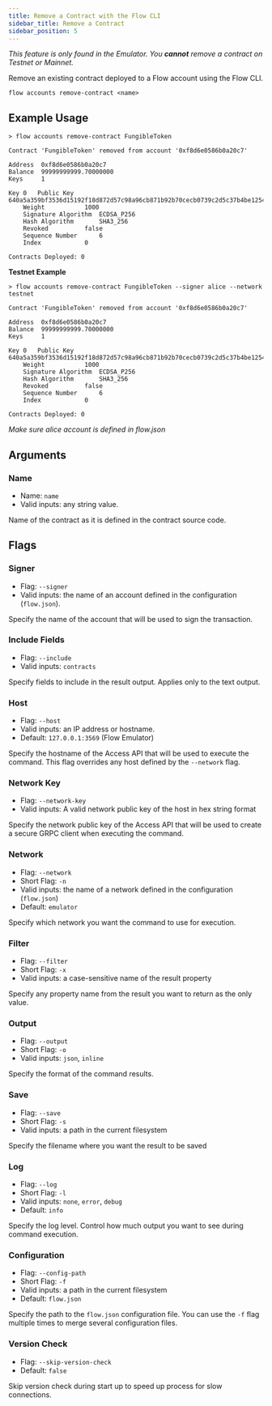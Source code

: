 ```yaml
---
title: Remove a Contract with the Flow CLI
sidebar_title: Remove a Contract
sidebar_position: 5
---
```

_This feature is only found in the Emulator. You **cannot** remove a contract on Testnet or Mainnet._

Remove an existing contract deployed to a Flow account using the Flow CLI.

```shell
flow accounts remove-contract <name>
```

## Example Usage

```shell
> flow accounts remove-contract FungibleToken

Contract 'FungibleToken' removed from account '0xf8d6e0586b0a20c7'

Address	 0xf8d6e0586b0a20c7
Balance	 99999999999.70000000
Keys	 1

Key 0	Public Key		 640a5a359bf3536d15192f18d872d57c98a96cb871b92b70cecb0739c2d5c37b4be12548d3526933c2cda9b0b9c69412f45ffb6b85b6840d8569d969fe84e5b7
	Weight			 1000
	Signature Algorithm	 ECDSA_P256
	Hash Algorithm		 SHA3_256
	Revoked 		 false
	Sequence Number 	 6
	Index 			 0

Contracts Deployed: 0
```
**Testnet Example**
```
> flow accounts remove-contract FungibleToken --signer alice --network testnet

Contract 'FungibleToken' removed from account '0xf8d6e0586b0a20c7'

Address	 0xf8d6e0586b0a20c7
Balance	 99999999999.70000000
Keys	 1

Key 0	Public Key		 640a5a359bf3536d15192f18d872d57c98a96cb871b92b70cecb0739c2d5c37b4be12548d3526933c2cda9b0b9c69412f45ffb6b85b6840d8569d969fe84e5b7
	Weight			 1000
	Signature Algorithm	 ECDSA_P256
	Hash Algorithm		 SHA3_256
	Revoked 		 false
	Sequence Number 	 6
	Index 			 0

Contracts Deployed: 0

```
*Make sure alice account is defined in flow.json*

## Arguments

### Name

- Name: `name`
- Valid inputs: any string value.

Name of the contract as it is defined in the contract source code.

## Flags

### Signer

- Flag: `--signer`
- Valid inputs: the name of an account defined in the configuration (`flow.json`).

Specify the name of the account that will be used to sign the transaction.

### Include Fields

- Flag: `--include`
- Valid inputs: `contracts`

Specify fields to include in the result output. Applies only to the text output.


### Host

- Flag: `--host`
- Valid inputs: an IP address or hostname.
- Default: `127.0.0.1:3569` (Flow Emulator)

Specify the hostname of the Access API that will be
used to execute the command. This flag overrides
any host defined by the `--network` flag.

### Network Key

- Flag: `--network-key`
- Valid inputs: A valid network public key of the host in hex string format

Specify the network public key of the Access API that will be
used to create a secure GRPC client when executing the command.

### Network

- Flag: `--network`
- Short Flag: `-n`
- Valid inputs: the name of a network defined in the configuration (`flow.json`)
- Default: `emulator`

Specify which network you want the command to use for execution.

### Filter

- Flag: `--filter`
- Short Flag: `-x`
- Valid inputs: a case-sensitive name of the result property

Specify any property name from the result you want to return as the only value.

### Output

- Flag: `--output`
- Short Flag: `-o`
- Valid inputs: `json`, `inline`

Specify the format of the command results.

### Save

- Flag: `--save`
- Short Flag: `-s`
- Valid inputs: a path in the current filesystem

Specify the filename where you want the result to be saved

### Log

- Flag: `--log`
- Short Flag: `-l`
- Valid inputs: `none`, `error`, `debug`
- Default: `info`

Specify the log level. Control how much output you want to see during command execution.

### Configuration

- Flag: `--config-path`
- Short Flag: `-f`
- Valid inputs: a path in the current filesystem
- Default: `flow.json`

Specify the path to the `flow.json` configuration file. 
You can use the `-f` flag multiple times to merge
several configuration files.

### Version Check

- Flag: `--skip-version-check`
- Default: `false`

Skip version check during start up to speed up process for slow connections.
